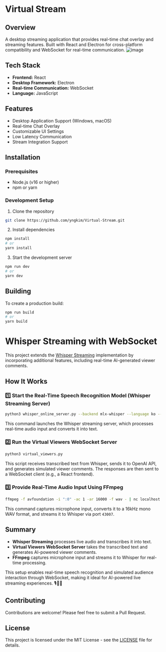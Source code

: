 # Virtual Stream

## Overview
A desktop streaming application that provides real-time chat overlay and streaming features. Built with React and Electron for cross-platform compatibility and WebSocket for real-time communication.
![image](https://github.com/user-attachments/assets/3da16dd4-60fd-49a1-82d4-6456b728db7c)


## Tech Stack
- **Frontend:** React
- **Desktop Framework:** Electron
- **Real-time Communication:** WebSocket
- **Language:** JavaScript

## Features
- Desktop Application Support (Windows, macOS)
- Real-time Chat Overlay
- Customizable UI Settings
- Low Latency Communication
- Stream Integration Support

## Installation

### Prerequisites
- Node.js (v16 or higher)
- npm or yarn

### Development Setup
1. Clone the repository
```bash
git clone https://github.com/yngkim/Virtual-Stream.git
```

2. Install dependencies
```bash
npm install
# or
yarn install
```

3. Start the development server
```bash
npm run dev
# or
yarn dev
```

## Building
To create a production build:
```bash
npm run build
# or
yarn build
```
# Whisper Streaming with WebSocket

This project extends the [Whisper Streaming](https://github.com/ufal/whisper_streaming) implementation by incorporating additional features, including real-time AI-generated viewer comments.

## How It Works

### 1️⃣ Start the Real-Time Speech Recognition Model (Whisper Streaming Server)
```bash
python3 whisper_online_server.py --backend mlx-whisper --language ko --vac --model small
```
This command launches the Whisper streaming server, which processes real-time audio input and converts it into text.

### 2️⃣ Run the Virtual Viewers WebSocket Server
```bash
python3 virtual_viewers.py
```
This script receives transcribed text from Whisper, sends it to OpenAI API, and generates simulated viewer comments. The responses are then sent to a WebSocket client (e.g., a React frontend).

### 3️⃣ Provide Real-Time Audio Input Using FFmpeg
```bash
ffmpeg -f avfoundation -i ":0" -ac 1 -ar 16000 -f wav - | nc localhost 43007
```
This command captures microphone input, converts it to a 16kHz mono WAV format, and streams it to Whisper via port `43007`.

## Summary

- **Whisper Streaming** processes live audio and transcribes it into text.
- **Virtual Viewers WebSocket Server** takes the transcribed text and generates AI-powered viewer comments.
- **FFmpeg** captures microphone input and streams it to Whisper for real-time processing.

This setup enables real-time speech recognition and simulated audience interaction through WebSocket, making it ideal for AI-powered live streaming experiences. 🎙️💬🚀





## Contributing
Contributions are welcome! Please feel free to submit a Pull Request.

## License
This project is licensed under the MIT License - see the [LICENSE](LICENSE) file for details.

